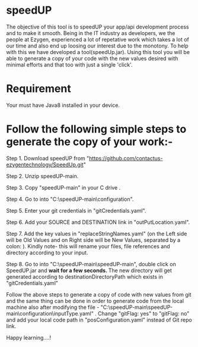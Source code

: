 # speedUP

The objective of this tool is to speedUP your app/api development process and to make it smooth. Being in the IT industry as developers, we the people at Ezygen, experienced a lot of repetative work which takes a lot of our time and also end up loosing our interest due to the monotony. To help with this we have developed a tool(speedUp.jar). Using this tool you will be able to generate a copy of your code with the new values desired with minimal efforts and that too with just a single 'click'.

# Requirement

Your must have Java8 installed in your device.

# Follow the following simple steps to generate the copy of your work:-

Step 1. Download speedUP from "https://github.com/contactus-ezygentechnology/SpeedUp.git"

Step 2. Unzip speedUP-main.

Step 3. Copy "speedUP-main" in your C drive .

Step 4. Go to into "C:\speedUP-main\configuration".

Step 5. Enter your git credentials in "gitCredentials.yaml".

Step 6. Add your SOURCE and DESTINATION link in "outPutLocation.yaml".

Step 7. Add the key values in "replaceStringNames.yaml" (on the Left side will be Old Values and on Right side will be New Values, separated by a colon: ). Kindly note- this will rename your files, file references and directory according to your input.

Step 8. Go to into "C:\speedUP-main\speedUP-main", double click on SpeedUP.jar and  <b> wait for a few seconds. </b> The new directory will get generated according to destinationDirectoryPath which exists in "gitCredentials.yaml"



Follow the above steps to generate a copy of code with new values from git and the same thing can be done in order to generate code from the local machine also after modifying the file - "C:\speedUP-main\speedUP-main\configuration\inputType.yaml" . Change  "gitFlag: yes" to "gitFlag: no" and add your local code path in "posConfiguration.yaml" instead of Git repo link.

Happy learning....!

